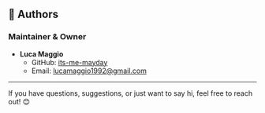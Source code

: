 ## 👥 Authors

### Maintainer & Owner  
- **Luca Maggio**  
  - GitHub: [its-me-mayday](https://github.com/its-me-mayday)  
  - Email: [lucamaggio1992@gmail.com](mailto:lucamaggio1992@gmail.com)  

---

If you have questions, suggestions, or just want to say hi, feel free to reach out! 😊  


